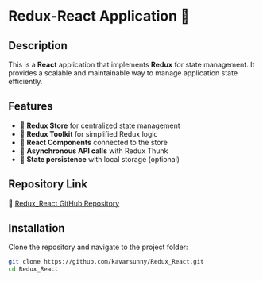 # Redux-React Application 🚀

## Description
This is a **React** application that implements **Redux** for state management. It provides a scalable and maintainable way to manage application state efficiently.

## Features
- 🔹 **Redux Store** for centralized state management  
- 🔹 **Redux Toolkit** for simplified Redux logic  
- 🔹 **React Components** connected to the store  
- 🔹 **Asynchronous API calls** with Redux Thunk  
- 🔹 **State persistence** with local storage (optional)  

## Repository Link
🔗 [Redux_React GitHub Repository](https://github.com/kavarsunny/Redux_React)

## Installation

Clone the repository and navigate to the project folder:
```sh
git clone https://github.com/kavarsunny/Redux_React.git
cd Redux_React
